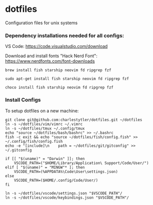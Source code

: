 # dotfiles
Configuration files for unix systems

### Dependency installations needed for all configs:  
VS Code: https://code.visualstudio.com/download  
  
Download and install fonts "Hack Nerd Font": https://www.nerdfonts.com/font-downloads  
  
```
brew install fish starship neovim fd ripgrep fzf
```  
```
sudo apt-get install fish starship neovim fd ripgrep fzf
```
```  
choco install fish starship neovim fd ripgrep fzf
```  


### Install Configs
To setup dotfiles on a new machine:  
```
git clone git@github.com:charlestytler/dotfiles.git ~/dotfiles
ln -s ~/dotfiles/vim/vimrc ~/.vimrc
ln -s ~/dotfiles/tmux ~/.config/tmux
echo "source ~/dotfiles/bash/bashrc" >> ~/.bashrc
fish -c exit && echo "source ~/dotfiles/fish/config.fish" >> ~/.config/fish/config.fish
echo -e "[include]\n    path = ~/dotfiles/git/gitconfig" >> ~/.gitconfig

if [[ "$(uname)" = "Darwin" ]]; then
    VSCODE_PATH=("$HOME/Library/Application\ Support/Code/User/")
elif [ "$(uname)" = "MINGW"* ]; then
    VSCODE_PATH=(%APPDATA%\Code\User\settings.json)
else
    VSCODE_PATH=($HOME/.config/Code/User/)
fi

ln -s ~/dotfiles/vscode/settings.json "$VSCODE_PATH"/
ln -s ~/dotfiles/vscode/keybindings.json "$VSCODE_PATH"/

```  


